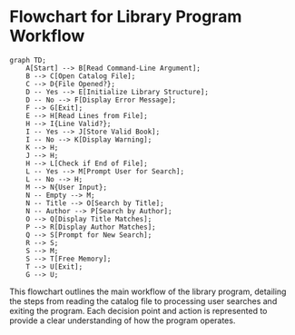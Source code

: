 # Flowchart for Library Program Workflow

```mermaid
graph TD;
    A[Start] --> B[Read Command-Line Argument];
    B --> C[Open Catalog File];
    C --> D{File Opened?};
    D -- Yes --> E[Initialize Library Structure];
    D -- No --> F[Display Error Message];
    F --> G[Exit];
    E --> H[Read Lines from File];
    H --> I{Line Valid?};
    I -- Yes --> J[Store Valid Book];
    I -- No --> K[Display Warning];
    K --> H;
    J --> H;
    H --> L[Check if End of File];
    L -- Yes --> M[Prompt User for Search];
    L -- No --> H;
    M --> N{User Input};
    N -- Empty --> M;
    N -- Title --> O[Search by Title];
    N -- Author --> P[Search by Author];
    O --> Q[Display Title Matches];
    P --> R[Display Author Matches];
    Q --> S[Prompt for New Search];
    R --> S;
    S --> M;
    S --> T[Free Memory];
    T --> U[Exit];
    G --> U;
```

This flowchart outlines the main workflow of the library program, detailing the steps from reading the catalog file to processing user searches and exiting the program. Each decision point and action is represented to provide a clear understanding of how the program operates.